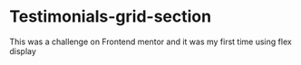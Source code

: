 # Testimonials-grid-section
This was a challenge on Frontend mentor and it was my first time using flex display
